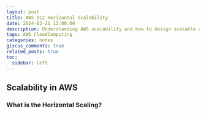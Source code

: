 ```yaml
---
layout: post
title: AWS EC2 Horizontal Scalability
date: 2024-02-21 12:00:00
description: Understanding AWS scalability and how to design scalable applications
tags: AWS CloudComputing
categories: notes
giscus_comments: true
related_posts: true
toc:
  sidebar: left
---
```


## Scalability in AWS

### What is the Horizontal Scaling?

